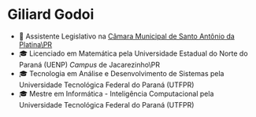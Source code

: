 # Giliard Godoi

- 📜 Assistente Legislativo na [Câmara Municipal de Santo Antônio da Platina\PR](https://www.santoantoniodaplatina.pr.leg.br)
- 🎓 Licenciado em Matemática pela Universidade Estadual do Norte do Paraná (UENP) *Campus* de Jacarezinho\PR
- 🎓 Tecnologia em Análise e Desenvolvimento de Sistemas pela Universidade Tecnológica Federal do Paraná (UTFPR)
- 🎓 Mestre em Informática - Inteligência Computacional pela Universidade Tecnológica Federal do Paraná (UTFPR)
